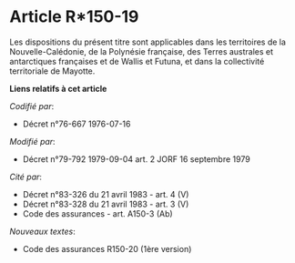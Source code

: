 # Article R*150-19

Les dispositions du présent titre sont applicables dans les territoires de la Nouvelle-Calédonie, de la Polynésie française,
des Terres australes et antarctiques françaises et de Wallis et Futuna, et dans la collectivité territoriale de Mayotte.

**Liens relatifs à cet article**

_Codifié par_:

  - Décret n°76-667 1976-07-16

_Modifié par_:

  - Décret n°79-792 1979-09-04 art. 2 JORF 16 septembre 1979

_Cité par_:

  - Décret n°83-326 du 21 avril 1983 - art. 4 (V)
  - Décret n°83-328 du 21 avril 1983 - art. 3 (V)
  - Code des assurances - art. A150-3 (Ab)

_Nouveaux textes_:

  - Code des assurances R150-20 (1ère version)

